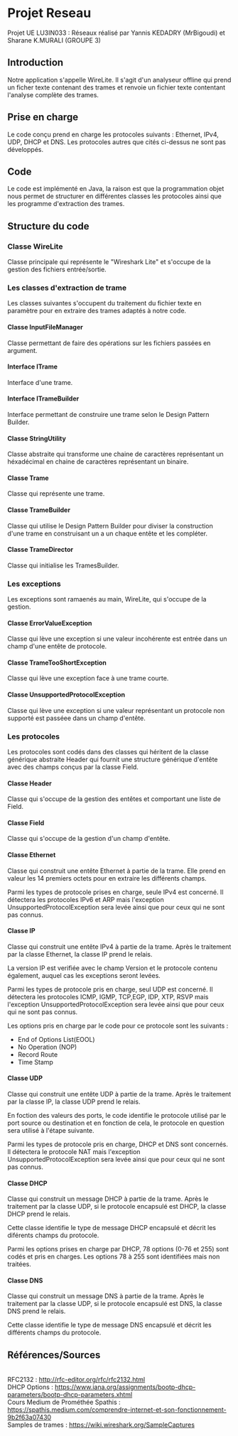 # Projet Reseau 

Projet UE LU3IN033 : Réseaux réalisé par Yannis KEDADRY (MrBigoudi) et Sharane K.MURALI (GROUPE 3)

## Introduction

Notre application s'appelle WireLite. Il s'agit d'un analyseur offline qui prend un ficher texte contenant des trames et renvoie un fichier texte contentant l'analyse complète des trames.

## Prise en charge
Le code conçu prend en charge les protocoles suivants : Ethernet, IPv4, UDP, DHCP et DNS.
Les protocoles autres que cités ci-dessus ne sont pas développés.

## Code
 
Le code est implémenté en Java, la raison est que la programmation objet nous permet de structurer en différentes classes les protocoles ainsi que les programme d'extraction des trames.

## Structure du code 

### Classe WireLite

Classe principale qui représente le "Wireshark Lite" et s'occupe de la gestion des fichiers entrée/sortie.

### Les classes d'extraction de trame

Les classes suivantes s'occupent du traitement du fichier texte en paramètre pour en extraire des trames adaptés à notre code.

#### Classe InputFileManager

Classe permettant de faire des opérations sur les fichiers passées en argument.

#### Interface ITrame

Interface d'une trame.

#### Interface ITrameBuilder

Interface permettant de construire une trame selon le Design Pattern Builder.

#### Classe StringUtility

Classe abstraite qui transforme une chaine de caractères représentant un héxadécimal en chaine de caractères représentant un binaire.

#### Classe Trame

Classe qui représente une trame.

#### Classe TrameBuilder

Classe qui utilise le Design Pattern Builder pour diviser la construction d'une trame en construisant un a un chaque entête et les compléter.

#### Classe TrameDirector

Classe qui initialise les TramesBuilder.

### Les exceptions

Les exceptions sont ramaenés au main, WireLite, qui s'occupe de la gestion.

#### Classe ErrorValueException

Classe qui lève une exception si une valeur incohérente est entrée dans un champ d'une entête de protocole.

#### Classe TrameTooShortException

Classe qui lève une exception face à une trame courte.

#### Classe UnsupportedProtocolException

Classe qui lève une exception si une valeur représentant un protocole non supporté est passéee dans un champ d'entête.

### Les protocoles

Les protocoles sont codés dans des classes qui héritent de la classe générique abstraite Header qui fournit une structure générique d'entête avec des champs conçus par la classe Field.

#### Classe Header

Classe qui s'occupe de la gestion des entêtes et comportant une liste de Field. 

#### Classe Field

Classe qui s'occupe de la gestion d'un champ d'entête.

#### Classe Ethernet

Classe qui construit une entête Ethernet à partie de la trame.
Elle prend en valeur les 14 premiers octets pour en extraire les différents champs.

Parmi les types de protocole prises en charge, seule IPv4 est concerné. Il détectera les protocoles IPv6 et ARP mais l'exception UnsupportedProtocolException sera levée ainsi que pour ceux qui ne sont pas connus.

#### Classe IP

Classe qui construit une entête IPv4 à partie de la trame.
Après le traitement par la classe Ethernet, la classe IP prend le relais.

La version IP est verifiée avec le champ Version et le protocole contenu également, auquel cas les exceptions seront levées.

Parmi les types de protocole pris en charge, seul UDP est concerné. Il détectera les protocoles ICMP, IGMP, TCP,EGP, IDP, XTP, RSVP mais l'exception UnsupportedProtocolException sera levée ainsi que pour ceux qui ne sont pas connus.

Les options pris en charge par le code pour ce protocole sont les suivants :
- End of Options List(EOOL)
- No Operation (NOP)
- Record Route
- Time Stamp

#### Classe UDP

Classe qui construit une entête UDP à partie de la trame.
Après le traitement par la classe IP, la classe UDP prend le relais.

En foction des valeurs des ports, le code identifie le protocole utilisé par le port source ou destination et en fonction de cela, le protocole en question sera utilisé à l'étape suivante.

Parmi les types de protocole pris en charge, DHCP et DNS sont concernés. Il détectera le protocole NAT mais l'exception UnsupportedProtocolException sera levée ainsi que pour ceux qui ne sont pas connus.

#### Classe DHCP

Classe qui construit un message DHCP à partie de la trame.
Après le traitement par la classe UDP, si le protocole encapsulé est DHCP, la classe DHCP prend le relais.

Cette classe identifie le type de message DHCP encapsulé et décrit les diférents champs du protocole. 

Parmi les options prises en charge par DHCP, 78 options (0-76 et 255) sont codés et pris en charges. Les options 78 à 255 sont identifiées mais non traitées. 

#### Classe DNS

Classe qui construit un message DNS à partie de la trame.
Après le traitement par la classe UDP, si le protocole encapsulé est DNS, la classe DNS prend le relais.

Cette classe identifie le type de message DNS encapsulé et décrit les différents champs du protocole. 

## Références/Sources

<br>RFC2132 : http://rfc-editor.org/rfc/rfc2132.html
<br>DHCP Options : https://www.iana.org/assignments/bootp-dhcp-parameters/bootp-dhcp-parameters.xhtml
<br>Cours Medium de Prométhée Spathis : https://spathis.medium.com/comprendre-internet-et-son-fonctionnement-9b2f63a07430
<br>Samples de trames : https://wiki.wireshark.org/SampleCaptures


